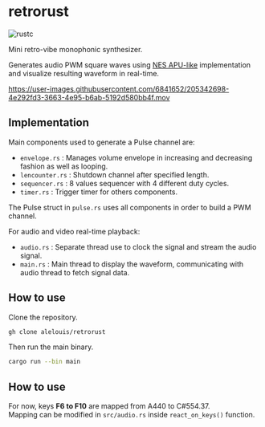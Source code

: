 # **retrorust**
![rustc](https://img.shields.io/badge/rustc-1.61.0-important)

Mini retro-vibe monophonic synthesizer.

Generates audio PWM square waves using [NES APU-like](https://www.nesdev.org/wiki/APU) implementation and visualize resulting waveform in real-time.

https://user-images.githubusercontent.com/6841652/205342698-4e292fd3-3663-4e95-b6ab-5192d580bb4f.mov

## **Implementation**
Main components used to generate a Pulse channel are:
- `envelope.rs` : Manages volume envelope in increasing and decreasing fashion as well as looping.
- `lencounter.rs` : Shutdown channel after specified length.
- `sequencer.rs` : 8 values sequencer with 4 different duty cycles.
- `timer.rs` : Trigger timer for others components.

The Pulse struct in `pulse.rs` uses all components in order to build a PWM channel.

For audio and video real-time playback:
- `audio.rs` : Separate thread use to clock the signal and stream the audio signal.
- `main.rs` : Main thread to display the waveform, communicating with audio thread to fetch signal data.

## **How to use**
Clone the repository.
```bash
gh clone alelouis/retrorust
```
Then run the main binary.
```bash
cargo run --bin main
```

## **How to use**
For now, keys **F6 to F10** are mapped from A440 to C#554.37.  
Mapping can be modified in `src/audio.rs` inside `react_on_keys()` function.